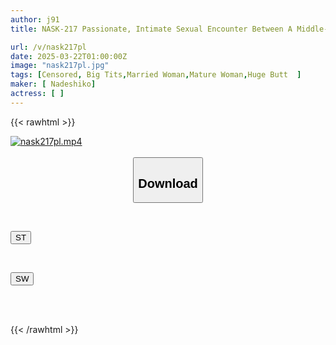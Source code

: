 ```yaml
---
author: j91
title: NASK-217 Passionate, Intimate Sexual Encounter Between A Middle-aged Couple

url: /v/nask217pl
date: 2025-03-22T01:00:00Z
image: "nask217pl.jpg"
tags: [Censored, Big Tits,Married Woman,Mature Woman,Huge Butt	]
maker: [ Nadeshiko]
actress: [ ]
---
```



{{< rawhtml >}}

<div class="video" data-videoid="pzPKWM8PWotGl7">
    <a href="javascript:;">
        <img src="/v/nask217pl/nask217pl.jpg" width="WIDTH" height="HEIGHT" alt="nask217pl.mp4" loading="lazy">
    </a>
</div>

<script type="text/javascript" src="https://j91.asia/asset/on-demand-st.js"></script>

<br>
  <link rel="stylesheet" href="https://j91.asia/asset/bs5.css">
  
  <center>
  <button class="btn btn-primary" type="button" data-bs-toggle="collapse" data-bs-target=".multi-collapse" aria-expanded="false" aria-controls="multiCollapseExample1 multiCollapseExample2"><h2>Download</h2></button></center>
</p>
<div class="row">
  <div class="col">
    <div class="collapse multi-collapse" id="multiCollapseExample1">
      <div class="card card-body">
	      	      <br>
<div class="buttons">  
<p><a href="/v/nask217pl/st.html" target="_blank"><button class="btn-hover color-3"><i class="fa fa-download"></i> ST</button></a></p></div>
    </div>
  </div>
</div>
  <div class="col">
    <div class="collapse multi-collapse" id="multiCollapseExample2">
      <div class="card card-body">
	      <br>
<div class="buttons">
<p><a href="/v/nask217pl/sw.html" target="_blank"><button class="btn-hover color-2"><i class="fa fa-download"></i> SW</button></a></p></div>
<br><br>
      </div>
    </div>
  </div>
</div>

{{< /rawhtml >}}